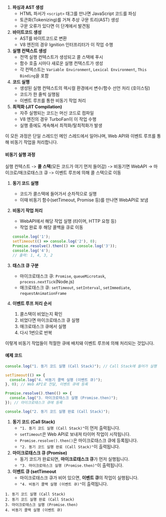 
1. **파싱과 AST 생성**
	- HTML 파서가 `<script>` 태그를 만나면 JavaScript 코드를 파싱
	- 토큰화(Tokenizing)를 거쳐 추상 구문 트리(AST) 생성
	- 구문 오류가 있다면 이 단계에서 발견됨
2. **바이트코드 생성**
	- AST를 바이트코드로 변환
	- V8 엔진의 경우 Ignition 인터프리터가 이 작업 수행
3. **실행 컨텍스트 생성**
	- 전역 실행 컨텍스트가 생성되고 콜 스택에 푸시
	- 함수 호출 시마다 새로운 실행 컨텍스트가 생성
	- 각 컨텍스트는 `Variable Environment`, `Lexical Environment`, `This Binding`을 포함
4. **코드 실행** 
	- 생성된 실행 컨텍스트의 렉시컬 환경에서 변수/함수 선언 처리 (호이스팅)
	- 코드가 한 줄씩 실행됨
	- 이벤트 루프를 통한 비동기 작업 처리
5. **최적화 (JIT Compilation)**
	- 자주 실행되는 코드는 머신 코드로 컴파일
	- V8 엔진의 경우 TurboFan이 이 작업 수행
	- 실행 중에도 계속해서 최적화/탈최적화가 발생

이 모든 과정은 단일 스레드인 메인 스레드에서 일어나며, Web API와 이벤트 루프를 통해 비동기 작업을 처리합니다.
#### 비동기 실행 과정
실행 컨텍스트 -> **콜 스택**(모든 코드가 여기 먼저 들어감) -> 비동기면 WebAPI -> 마이크로/매크로태스크 큐 -> 이벤트 루프에 의해 콜 스택으로 이동

1. **동기 코드 실행**
   - 코드가 콜스택에 들어가서 순차적으로 실행
   - 이때 비동기 함수(setTimeout, Promise 등)를 만나면 WebAPI로 보냄

2. **비동기 작업 처리**
   - WebAPI에서 해당 작업 실행 (타이머, HTTP 요청 등)
   - 작업 완료 후 해당 콜백을 큐로 이동
   ```javascript
   console.log('1');
   setTimeout(() => console.log('2'), 0);
   Promise.resolve().then(() => console.log('3'));
   console.log('4');
   // 출력: 1, 4, 3, 2
   ```

3. **태스크 큐 구분**
   - 마이크로태스크 큐: `Promise`, `queueMicrotask`, `process.nextTick`(Node.js)
   - 매크로태스크 큐: `setTimeout`, `setInterval`, `setImmediate`, `requestAnimationFrame`

4. **이벤트 루프 처리 순서**
   1. 콜스택이 비었는지 확인
   2. 비었다면 마이크로태스크 큐 실행
   3. 매크로태스크 큐에서 실행
   4. 다시 1번으로 반복

이렇게 비동기 작업들이 적절한 큐에 배치돼 이벤트 루프에 의해 처리되는 것입니다.
#### 예제 코드

```jsx
console.log("1. 동기 코드 실행 (Call Stack)"); // Call Stack에 들어가 실행

setTimeout(() => {
  console.log("4. 비동기 콜백 실행 (이벤트 큐)");
}, 0); // Web API로 전달, 이벤트 큐에 등록

Promise.resolve().then(() => {
  console.log("3. 마이크로태스크 실행 (Promise.then)");
}); // 마이크로태스크 큐에 등록

console.log("2. 동기 코드 실행 완료 (Call Stack)");

```

1. **동기 코드 (Call Stack)**
    - `"1. 동기 코드 실행 (Call Stack)"`이 먼저 출력됩니다.
    - `setTimeout`은 Web API로 보내져 타이머 작업이 시작됩니다.
    - `Promise.resolve().then()`은 마이크로태스크 큐에 등록됩니다.
    - `"2. 동기 코드 실행 완료 (Call Stack)"`이 출력됩니다.
2. **마이크로태스크 큐 (Promise)**
    - 동기 코드가 완료되면, **마이크로태스크 큐**가 먼저 실행됩니다.
    - `"3. 마이크로태스크 실행 (Promise.then)"`이 출력됩니다.
3. **이벤트 큐 (setTimeout**
    - 마이크로태스크 큐가 비어 있으면, **이벤트 큐**의 작업이 실행됩니다.
    - `"4. 비동기 콜백 실행 (이벤트 큐)"`이 출력됩니다.

```
1. 동기 코드 실행 (Call Stack)
2. 동기 코드 실행 완료 (Call Stack)
3. 마이크로태스크 실행 (Promise.then)
4. 비동기 콜백 실행 (이벤트 큐)
```